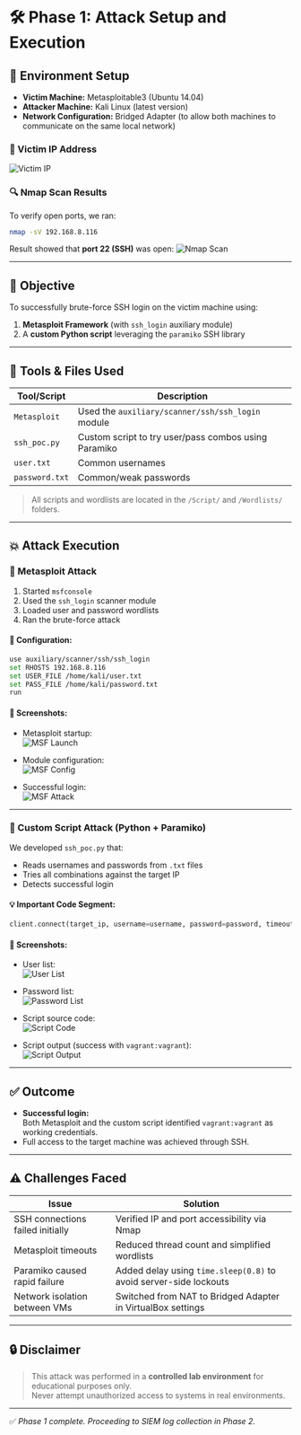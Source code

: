 # 🛠️ Phase 1: Attack Setup and Execution

## 🔧 Environment Setup

- **Victim Machine:** Metasploitable3 (Ubuntu 14.04)
- **Attacker Machine:** Kali Linux (latest version)
- **Network Configuration:** Bridged Adapter (to allow both machines to communicate on the same local network)

### 📍 Victim IP Address
![Victim IP](Screenshots/Environment/victim-ip-address.png)

### 🔍 Nmap Scan Results
To verify open ports, we ran:
```bash
nmap -sV 192.168.8.116
```

Result showed that **port 22 (SSH)** was open:
![Nmap Scan](Screenshots/Environment/nmap-scan.png)

---

## 🎯 Objective

To successfully brute-force SSH login on the victim machine using:
1. **Metasploit Framework** (with `ssh_login` auxiliary module)
2. A **custom Python script** leveraging the `paramiko` SSH library

---

## 📂 Tools & Files Used

| Tool/Script | Description |
|-------------|-------------|
| `Metasploit` | Used the `auxiliary/scanner/ssh/ssh_login` module |
| `ssh_poc.py` | Custom script to try user/pass combos using Paramiko |
| `user.txt`   | Common usernames |
| `password.txt` | Common/weak passwords |

> All scripts and wordlists are located in the `/Script/` and `/Wordlists/` folders.

---

## 💥 Attack Execution

### 🔹 Metasploit Attack

1. Started `msfconsole`
2. Used the `ssh_login` scanner module
3. Loaded user and password wordlists
4. Ran the brute-force attack

#### 🔧 Configuration:
```bash
use auxiliary/scanner/ssh/ssh_login
set RHOSTS 192.168.8.116
set USER_FILE /home/kali/user.txt
set PASS_FILE /home/kali/password.txt
run
```

#### 📸 Screenshots:
- Metasploit startup:  
  ![MSF Launch](Screenshots/Metasploit/metasploit-launch.png)

- Module configuration:  
  ![MSF Config](Screenshots/Metasploit/metasploit-config.png)

- Successful login:  
  ![MSF Attack](Screenshots/Metasploit/metasploit-attack.png)

---

### 🔹 Custom Script Attack (Python + Paramiko)

We developed `ssh_poc.py` that:
- Reads usernames and passwords from `.txt` files
- Tries all combinations against the target IP
- Detects successful login

#### 💡 Important Code Segment:
```python
client.connect(target_ip, username=username, password=password, timeout=3)
```

#### 📸 Screenshots:
- User list:  
  ![User List](Screenshots/Script/script-userlist.png)

- Password list:  
  ![Password List](Screenshots/Script/script-passwordlist.png)

- Script source code:  
  ![Script Code](Screenshots/Script/script-code.png)

- Script output (success with `vagrant:vagrant`):  
  ![Script Output](Screenshots/Script/script-result.png)

---

## ✅ Outcome

- **Successful login:**  
  Both Metasploit and the custom script identified `vagrant:vagrant` as working credentials.
- Full access to the target machine was achieved through SSH.

---

## ⚠️ Challenges Faced

| Issue | Solution |
|-------|----------|
| SSH connections failed initially | Verified IP and port accessibility via Nmap |
| Metasploit timeouts | Reduced thread count and simplified wordlists |
| Paramiko caused rapid failure | Added delay using `time.sleep(0.8)` to avoid server-side lockouts |
| Network isolation between VMs | Switched from NAT to Bridged Adapter in VirtualBox settings |

---

## 🔒 Disclaimer

> This attack was performed in a **controlled lab environment** for educational purposes only.  
> Never attempt unauthorized access to systems in real environments.

---

✅ *Phase 1 complete. Proceeding to SIEM log collection in Phase 2.*
